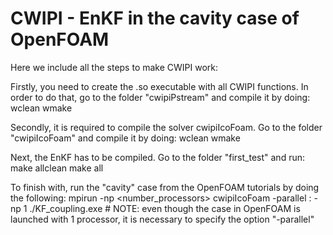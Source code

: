 # CWIPI - EnKF in the cavity case of OpenFOAM
Here we include all the steps to make CWIPI work:

Firstly, you need to create the .so executable with all CWIPI functions. In order to do that, go to the folder "cwipiPstream" and compile it by doing:
wclean
wmake

Secondly, it is required to compile the solver cwipiIcoFoam. Go to the folder "cwipiIcoFoam" and compile it by doing:
wclean
wmake

Next, the EnKF has to be compiled. Go to the folder "first_test" and run:
make allclean
make all

To finish with, run the "cavity" case from the OpenFOAM tutorials by doing the following:
mpirun -np <number_processors> cwipiIcoFoam -parallel : -np 1 ./KF_coupling.exe # NOTE: even though the case in OpenFOAM is launched with 1 processor, it is necessary to specify the option "-parallel"
